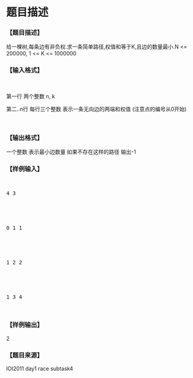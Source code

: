 # 题目描述


<h3>
【题目描述】
</h3>
<p>
给一棵树,每条边有非负权.求一条简单路径,权值和等于K,且边的数量最小.N &lt;= 200000, 1 &lt;= K &lt;= 1000000
</p>
<h3>
【输入格式】
</h3>
<p>
<br/>
</p>
<p>
第一行 两个整数 n, k
</p>
<p>
第二..n行 每行三个整数 表示一条无向边的两端和权值 (注意点的编号从0开始)
</p>
<p>
<br/>
</p>
<h3>
【输出格式】
</h3>
<p>
一个整数 表示最小边数量 如果不存在这样的路径 输出-1
</p>
<h3>
【样例输入】
</h3>
<pre><p>
4 3
</p>

<p>
0 1 1
</p>

<p>
1 2 2
</p>

<p>
1 3 4
</p>
</pre>
<h3>
【样例输出】
</h3>
<p>
2
</p>
<h3>
【题目来源】
</h3>
<p>
IOI2011 day1 race subtask4
</p>
